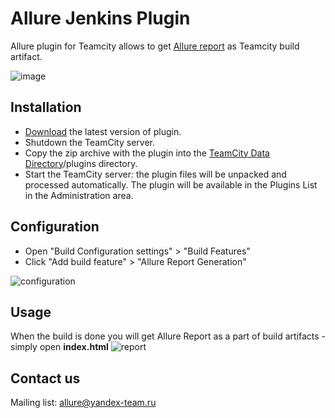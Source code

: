 # Allure Jenkins Plugin

Allure plugin for Teamcity allows to get [Allure report](http://allure.qatools.ru) as Teamcity build artifact.

![image](https://raw.github.com/allure-framework/allure-core/master/allure-dashboard.png)

## Installation

 * [Download](https://github.com/allure-framework/allure-teamcity-plugin/releases/latest) the latest version of plugin.
 * Shutdown the TeamCity server.
 * Copy the zip archive with the plugin into the [TeamCity Data Directory](http://confluence.jetbrains.com/display/TCD8/TeamCity+Data+Directory)/plugins directory.
 * Start the TeamCity server: the plugin files will be unpacked and processed automatically. The plugin will be available in the Plugins List in the Administration area.

## Configuration

 * Open "Build Configuration settings" > "Build Features"
 * Click "Add build feature" > "Allure Report Generation"

![configuration](https://raw.githubusercontent.com/allure-framework/allure-teamcity-plugin/master/img/allure-configuration.png)

## Usage

When the build is done you will get Allure Report as a part of build artifacts - simply open **index.html**
![report](https://raw.githubusercontent.com/allure-framework/allure-teamcity-plugin/master/img/allure-report.png)

## Contact us
Mailing list: [allure@yandex-team.ru](mailto:allure@yandex-team.ru)
